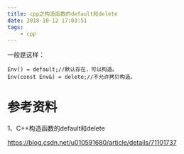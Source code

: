 ```yaml
---
title: cpp之构造函数的default和delete
date: 2018-10-12 17:03:51
tags:
	- cpp
---
```




一般是这样：

```
Env() = default;//默认存在，可以构造。
Env(const Env&) = delete;//不允许拷贝构造。
```



# 参考资料

1、C++构造函数的default和delete

https://blog.csdn.net/u010591680/article/details/71101737